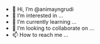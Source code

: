 - 👋 Hi, I’m @animayngrudi
- 👀 I’m interested in ...
- 🌱 I’m currently learning ...
- 💞️ I’m looking to collaborate on ...
- 📫 How to reach me ...

<!---
animayngrudi/animayngrudi is a ✨ special ✨ repository because its `README.md` (this file) appears on your GitHub profile.
You can click the Preview link to take a look at your changes.
--->
